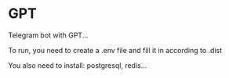 # GPT
Telegram bot with GPT...

To run, you need to create a .env file and fill it in according to .dist

You also need to install: postgresql, redis...
